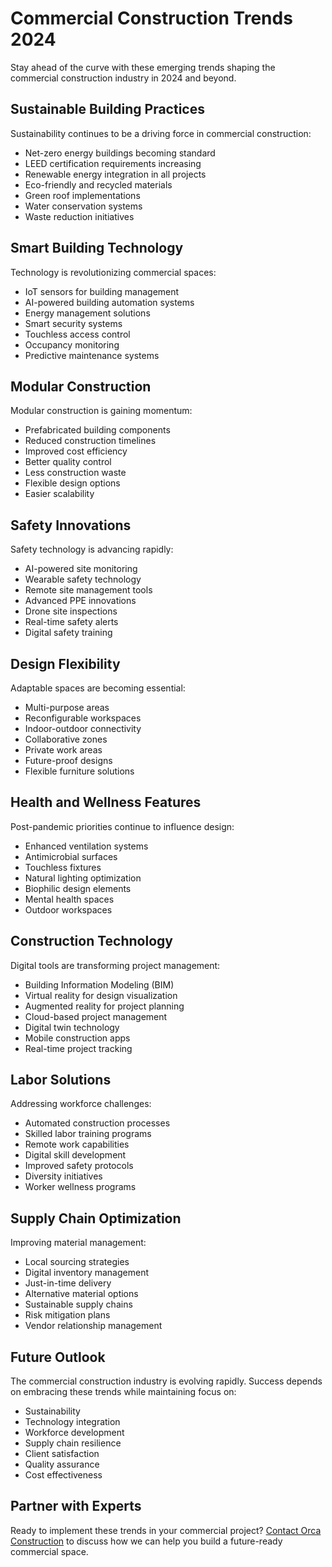 # Commercial Construction Trends 2024

Stay ahead of the curve with these emerging trends shaping the commercial construction industry in 2024 and beyond.

## Sustainable Building Practices

Sustainability continues to be a driving force in commercial construction:

- Net-zero energy buildings becoming standard
- LEED certification requirements increasing
- Renewable energy integration in all projects
- Eco-friendly and recycled materials
- Green roof implementations
- Water conservation systems
- Waste reduction initiatives

## Smart Building Technology

Technology is revolutionizing commercial spaces:

- IoT sensors for building management
- AI-powered building automation systems
- Energy management solutions
- Smart security systems
- Touchless access control
- Occupancy monitoring
- Predictive maintenance systems

## Modular Construction

Modular construction is gaining momentum:

- Prefabricated building components
- Reduced construction timelines
- Improved cost efficiency
- Better quality control
- Less construction waste
- Flexible design options
- Easier scalability

## Safety Innovations

Safety technology is advancing rapidly:

- AI-powered site monitoring
- Wearable safety technology
- Remote site management tools
- Advanced PPE innovations
- Drone site inspections
- Real-time safety alerts
- Digital safety training

## Design Flexibility

Adaptable spaces are becoming essential:

- Multi-purpose areas
- Reconfigurable workspaces
- Indoor-outdoor connectivity
- Collaborative zones
- Private work areas
- Future-proof designs
- Flexible furniture solutions

## Health and Wellness Features

Post-pandemic priorities continue to influence design:

- Enhanced ventilation systems
- Antimicrobial surfaces
- Touchless fixtures
- Natural lighting optimization
- Biophilic design elements
- Mental health spaces
- Outdoor workspaces

## Construction Technology

Digital tools are transforming project management:

- Building Information Modeling (BIM)
- Virtual reality for design visualization
- Augmented reality for project planning
- Cloud-based project management
- Digital twin technology
- Mobile construction apps
- Real-time project tracking

## Labor Solutions

Addressing workforce challenges:

- Automated construction processes
- Skilled labor training programs
- Remote work capabilities
- Digital skill development
- Improved safety protocols
- Diversity initiatives
- Worker wellness programs

## Supply Chain Optimization

Improving material management:

- Local sourcing strategies
- Digital inventory management
- Just-in-time delivery
- Alternative material options
- Sustainable supply chains
- Risk mitigation plans
- Vendor relationship management

## Future Outlook

The commercial construction industry is evolving rapidly. Success depends on embracing these trends while maintaining focus on:

- Sustainability
- Technology integration
- Workforce development
- Supply chain resilience
- Client satisfaction
- Quality assurance
- Cost effectiveness

## Partner with Experts

Ready to implement these trends in your commercial project? [Contact Orca Construction](../../contact.html) to discuss how we can help you build a future-ready commercial space. 